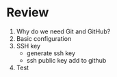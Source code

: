 # Review

1. Why do we need Git and GitHub?
2. Basic configuration
3. SSH key
   - generate ssh key
   - ssh public key add to github
4. Test
